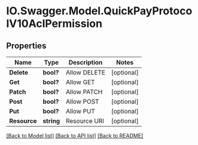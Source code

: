 # IO.Swagger.Model.QuickPayProtocolV10AclPermission
## Properties

Name | Type | Description | Notes
------------ | ------------- | ------------- | -------------
**Delete** | **bool?** | Allow DELETE | [optional] 
**Get** | **bool?** | Allow GET | [optional] 
**Patch** | **bool?** | Allow PATCH | [optional] 
**Post** | **bool?** | Allow POST | [optional] 
**Put** | **bool?** | Allow PUT | [optional] 
**Resource** | **string** | Resource URI | [optional] 

[[Back to Model list]](../README.md#documentation-for-models) [[Back to API list]](../README.md#documentation-for-api-endpoints) [[Back to README]](../README.md)

